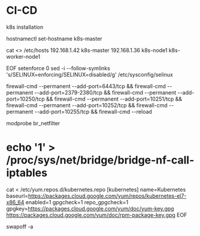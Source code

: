 # CI-CD
k8s installation

hostnamectl set-hostname k8s-master

cat <<EOF>> /etc/hosts
192.168.1.42 k8s-master
192.168.1.36 k8s-node1 k8s-worker-node1

EOF
setenforce 0
  sed -i --follow-symlinks 's/SELINUX=enforcing/SELINUX=disabled/g' /etc/sysconfig/selinux
  
firewall-cmd --permanent --add-port=6443/tcp   && firewall-cmd --permanent --add-port=2379-2380/tcp &&  firewall-cmd --permanent --add-port=10250/tcp && firewall-cmd --permanent --add-port=10251/tcp && firewall-cmd --permanent --add-port=10252/tcp && firewall-cmd --permanent --add-port=10255/tcp && firewall-cmd --reload

   modprobe br_netfilter
# echo '1' > /proc/sys/net/bridge/bridge-nf-call-iptables
cat <<EOF > /etc/yum.repos.d/kubernetes.repo
[kubernetes]
name=Kubernetes
baseurl=https://packages.cloud.google.com/yum/repos/kubernetes-el7-x86_64
enabled=1
gpgcheck=1
repo_gpgcheck=1
gpgkey=https://packages.cloud.google.com/yum/doc/yum-key.gpg https://packages.cloud.google.com/yum/doc/rpm-package-key.gpg
EOF
  
  
  swapoff -a
